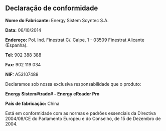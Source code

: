 ## Declaração de conformidade

**Nome do Fabricante:** Energy Sistem Soyntec S.A.  

**Data:** 06/10/2014

**Endereço:** Pol. Ind. Finestrat C/. Calpe, 1 - 03509 Finestrat Alicante (Espanha).  

**Tel:** 902 388 388

**Fax:** 902 119 034

**NIF:** A53107488

Declaramos sob nossa exclusiva responsabilidade que o produto:

**Energy Sistem#trade# - Energy eReader Pro**

**País de fabricação:** China  

Está em conformidade com as normas e padrões essenciais da Directiva 2004/08/CE do Parlamento Europeu e do Conselho, de 15 de Dezembro de 2004.
